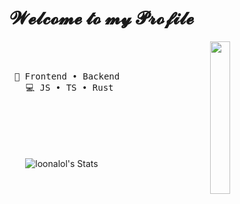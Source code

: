   <h1 align="center"> 𝓦𝓮𝓵𝓬𝓸𝓶𝓮 𝓽𝓸 𝓶𝔂 𝓟𝓻𝓸𝓯𝓲𝓵𝓮 </h1>
<div align="center">
<img src="https://is1-ssl.mzstatic.com/image/thumb/Features124/v4/e9/5e/93/e95e932c-4067-2c1f-bcba-156e13f27a9c/U0RULU1TLVdXLUxpbF9VemlfVmVydF92MDctQURBTV9JRD0xNTAyNzA3MzgwLnBuZw.png/2048x2732ss.jpg" width="25%" align="right" />

<br><br>
<pre>
   💼 Frontend • Backend 
   💻 JS • TS • Rust
</pre>
<br><br>
<br><br><br>
    ![loonalol's Stats](https://github-readme-stats.vercel.app/api?username=loonalol&theme=tokyonight&show_icons=true&hide_border=true&count_private=true)

</div>
